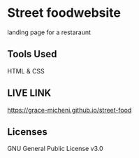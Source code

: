 # Street foodwebsite
landing page for a restaraunt
## Tools Used
HTML & CSS
## LIVE LINK
https://grace-micheni.github.io/street-food
## Licenses
GNU General Public License v3.0